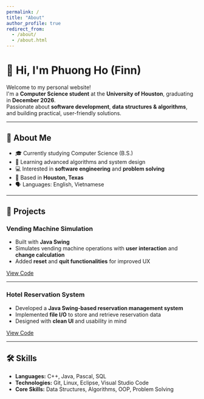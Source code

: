 ```yaml
---
permalink: /
title: "About"
author_profile: true
redirect_from: 
  - /about/
  - /about.html
---
```


# 👋 Hi, I'm Phuong Ho (Finn)

Welcome to my personal website!  
I'm a **Computer Science student** at the **University of Houston**, graduating in **December 2026**.  
Passionate about **software development**, **data structures & algorithms**, and building practical, user-friendly solutions.

---

## 🚀 About Me
- 🎓 Currently studying Computer Science (B.S.)
- 🌱 Learning advanced algorithms and system design
- 💻 Interested in **software engineering** and **problem solving**
- 📍 Based in **Houston, Texas**
- 🗣️ Languages: English, Vietnamese

---

## 💼 Projects

### **Vending Machine Simulation**
- Built with **Java Swing**
- Simulates vending machine operations with **user interaction** and **change calculation**
- Added **reset** and **quit functionalities** for improved UX

[View Code](https://github.com/FatFish-99/VendingMachine-eclipse) <!-- Replace # with GitHub link -->

---

### **Hotel Reservation System**
- Developed a **Java Swing-based reservation management system**
- Implemented **file I/O** to store and retrieve reservation data
- Designed with **clean UI** and usability in mind

[View Code](https://github.com/FatFish-99/Cinco-Ranch-Hotel-Reservation) <!-- Replace # with GitHub link -->

---

## 🛠️ Skills
- **Languages:** C++, Java, Pascal, SQL
- **Technologies:** Git, Linux, Eclipse, Visual Studio Code
- **Core Skills:** Data Structures, Algorithms, OOP, Problem Solving
